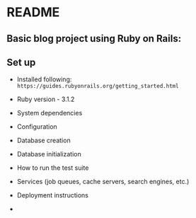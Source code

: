 # README

## Basic blog project using Ruby on Rails:

## Set up

* Installed following: `https://guides.rubyonrails.org/getting_started.html` 

* Ruby version - 3.1.2 

* System dependencies 

* Configuration

* Database creation

* Database initialization

* How to run the test suite

* Services (job queues, cache servers, search engines, etc.)

* Deployment instructions

*
